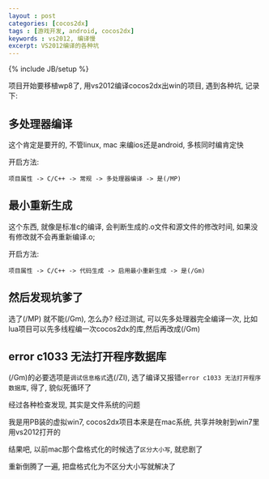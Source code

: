 ```yaml
---
layout : post
categories: [cocos2dx]
tags : [游戏开发, android, cocos2dx]
keywords : vs2012, 编译慢
excerpt: VS2012编译的各种坑
---
```

{% include JB/setup %}



项目开始要移植wp8了, 用vs2012编译cocos2dx出win的项目, 遇到各种坑, 记录下:


多处理器编译
--
这个肯定是要开的, 不管linux, mac 来编ios还是android, 多核同时编肯定快

开启方法:

	项目属性 -> C/C++ -> 常规 -> 多处理器编译 -> 是(/MP)
	
最小重新生成
--
这个东西, 就像是标准c的编译, 会判断生成的.o文件和源文件的修改时间, 如果没有修改就不会再重新编译.o; 

开启方法:

	项目属性 -> C/C++ -> 代码生成 -> 启用最小重新生成 -> 是(/Gm)
	
然后发现坑爹了
--
选了(/MP) 就不能(/Gm), 怎么办? 经过测试, 可以先多处理器完全编译一次, 比如lua项目可以先多线程编一次cocos2dx的库,然后再改成(/Gm)

error c1033 无法打开程序数据库
--
(/Gm)的必要选项是`调试信息格式`选(/ZI), 选了编译又报错`error c1033 无法打开程序数据库`, 得了, 貌似死循环了

经过各种检查发现, 其实是文件系统的问题

我是用PB装的虚拟win7, cocos2dx项目本来是在mac系统, 共享并映射到win7里用vs2012打开的

结果吧, 以前mac那个盘格式化的时候选了`区分大小写`, 就悲剧了

重新倒腾了一遍, 把盘格式化为不区分大小写就解决了

